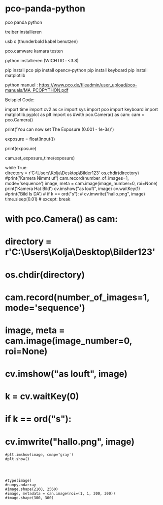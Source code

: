 # pco-panda-python
pco panda python




treiber installieren 

usb c (thunderbold kabel benutzen)

pco.camware kamara testen 

python installieren (WICHTIG : <3.8)

pip install pco
pip install opencv-python
pip install keyboard 
pip install matplotlib

python manuel : https://www.pco.de/fileadmin/user_upload/pco-manuals/MA_PCOPYTHON.pdf


Beispiel Code:

import time
import cv2 as cv
import sys
import pco
import keyboard
import matplotlib.pyplot as plt
import os
#with pco.Camera() as cam:
cam = pco.Camera()

print('You can now set The Exposure (0.001 - 1e-3s)')

exposure = float(input())

print(exposure)

cam.set_exposure_time(exposure)


while True:  
    directory = r'C:\Users\Kolja\Desktop\Bilder123'
    os.chdir(directory)
    #print('Kamera Nimmt uf')
    cam.record(number_of_images=1, mode='sequence') 
    image, meta = cam.image(image_number=0, roi=None)
    print('Kamera Hat Bild')
    cv.imshow("as louft", image)
    cv.waitKey(1)
    #print('Bild Is DA')
    # if k == ord("s"):
    #     cv.imwrite("hallo.png", image)
    time.sleep(0.01)
    #    except: break  







# with pco.Camera() as cam:

#     directory = r'C:\Users\Kolja\Desktop\Bilder123'
#     os.chdir(directory)


#     cam.record(number_of_images=1, mode='sequence') 
#     image, meta = cam.image(image_number=0, roi=None)

#     cv.imshow("as louft", image)
#     k = cv.waitKey(0)

# if k == ord("s"):
#     cv.imwrite("hallo.png", image)

    

    



    #plt.imshow(image, cmap='gray')
    #plt.show()




    #type(image)
    #numpy.ndarray
    #image.shape(2160, 2560)
    #image, metadata = can.image(roi=(1, 1, 300, 300))
    #image.shape(300, 300)
